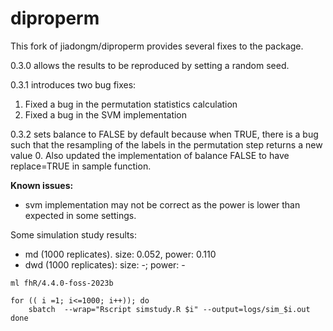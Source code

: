 # diproperm

This fork of jiadongm/diproperm provides several fixes to the package. 

0.3.0 allows the results to be reproduced by setting a random seed.

0.3.1 introduces two bug fixes:
1. Fixed a bug in the permutation statistics calculation 
2. Fixed a bug in the SVM implementation

0.3.2 sets balance to FALSE by default because when TRUE, there is a bug such that the resampling of the labels in the permutation step returns a new value 0. Also updated the implementation of balance FALSE to have replace=TRUE in sample function.

**Known issues:**
- svm implementation may not be correct as the power is lower than expected in some settings.


Some simulation study results:
- md  (1000 replicates). size: 0.052, power: 0.110
- dwd (1000 replicates): size: -; power: -

```{bash}
ml fhR/4.4.0-foss-2023b

for (( i =1; i<=1000; i++)); do
    sbatch  --wrap="Rscript simstudy.R $i" --output=logs/sim_$i.out 
done
```